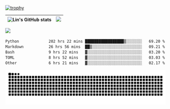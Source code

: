 [![trophy](https://github-profile-trophy.vercel.app/?username=ocss884&column=7)](https://github.com/ocss884)

| ![Lin's GitHub stats](https://github-readme-stats.vercel.app/api?username=ocss884&show_icons=true&hide_border=True&count_private=true) | ![](https://github-readme-streak-stats.herokuapp.com?user=ocss884&hide_border=true&date_format=M%20j%5B%2C%20Y%5D&ring=7EDDCF&fire=7EDDCF") |
| ------------------------------------------------------------ | ------------------------------------------------------------ |

![](https://komarev.com/ghpvc/?username=ocss884&color=brightgreen)

<!--START_SECTION:waka-->

```txt
Python             202 hrs 22 mins █████████████████▒░░░░░░░   69.20 %
Markdown           26 hrs 56 mins  ██▒░░░░░░░░░░░░░░░░░░░░░░   09.21 %
Bash               9 hrs 22 mins   ▓░░░░░░░░░░░░░░░░░░░░░░░░   03.20 %
TOML               8 hrs 52 mins   ▓░░░░░░░░░░░░░░░░░░░░░░░░   03.03 %
Other              6 hrs 21 mins   ▓░░░░░░░░░░░░░░░░░░░░░░░░   02.17 %
```

<!--END_SECTION:waka-->

<p align="center">
   <img src="https://github.com/ocss884/ocss884/blob/output/github-snake.svg" alt="snake">
</p>
